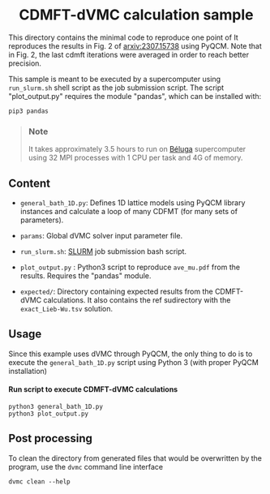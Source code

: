 <div align="center">

# CDMFT-dVMC calculation sample

</div>

This directory contains the minimal code to reproduce one point of 
It reproduces the results in Fig. 2 of [arxiv:2307.15738](https://arxiv.org/abs/2307.15738) using PyQCM. 
Note that in Fig. 2, the last cdmft iterations were averaged in order 
to reach better precision.

This sample is meant to be executed by a supercomputer using `run_slurm.sh` shell
script as the job submission script. The script "plot_output.py" requires the module "pandas",
which can be installed with:

```shell
pip3 pandas
```

> ### Note
>
> It takes approximately 3.5 hours to run on [Béluga](https://docs.alliancecan.ca/wiki/B%C3%A9luga/en)
> supercomputer using 32 MPI processes with 1 CPU per task and 4G of memory.

## Content

- `general_bath_1D.py`: Defines 1D lattice models using PyQCM library instances and calculate a loop of many CDFMT (for many sets of parameters).

- `params`: Global dVMC solver input parameter file.

- `run_slurm.sh`: [SLURM](https://slurm.schedmd.com/sbatch.html) job submission bash script.

- `plot_output.py` : Python3 script to reproduce `ave_mu.pdf` from the results. Requires the "pandas" module.

- `expected/`: Directory containing expected results from the CDMFT-dVMC calculations. It also contains the ref sudirectory with the `exact_Lieb-Wu.tsv` solution.

## Usage

Since this example uses dVMC through PyQCM, the only thing to do is to execute
the `general_bath_1D.py` script using Python 3 (with proper PyQCM installation)

#### Run script to execute CDMFT-dVMC calculations

```shell
python3 general_bath_1D.py
python3 plot_output.py
```

## Post processing

To clean the directory from generated files that would be overwritten by the program,
use the `dvmc` command line interface

```shell
dvmc clean --help
```

